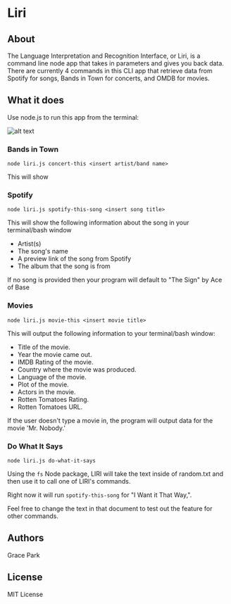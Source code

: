 # Liri

## About

The Language Interpretation and Recognition Interface, or Liri, is a command line node app that takes in parameters and gives you back data. There are currently 4 commands in this CLI app that retrieve data from Spotify for songs, Bands in Town for concerts, and OMDB for movies.

## What it does
 
Use node.js to run this app from the terminal:

![alt text](https://raw.githubusercontent.com/joshespr/8-Liri/master/gifs/liri.png)

### Bands in Town
`node liri.js concert-this <insert artist/band name>`

This will show 

### Spotify
`node liri.js spotify-this-song <insert song title>`

This will show the following information about the song in your terminal/bash window

- Artist(s)
- The song's name
- A preview link of the song from Spotify
- The album that the song is from

If no song is provided then your program will default to "The Sign" by Ace of Base

### Movies
`node liri.js movie-this <insert movie title>`

This will output the following information to your terminal/bash window:

- Title of the movie.
- Year the movie came out.
- IMDB Rating of the movie.
- Country where the movie was produced.
- Language of the movie.
- Plot of the movie.
- Actors in the movie.
- Rotten Tomatoes Rating.
- Rotten Tomatoes URL.

If the user doesn't type a movie in, the program will output data for the movie 'Mr. Nobody.'

### Do What It Says
`node liri.js do-what-it-says`

Using the `fs` Node package, LIRI will take the text inside of random.txt and then use it to call one of LIRI's commands.

Right now it will run `spotify-this-song` for "I Want it That Way,".

Feel free to change the text in that document to test out the feature for other commands.

## Authors

Grace Park

## License

MIT License